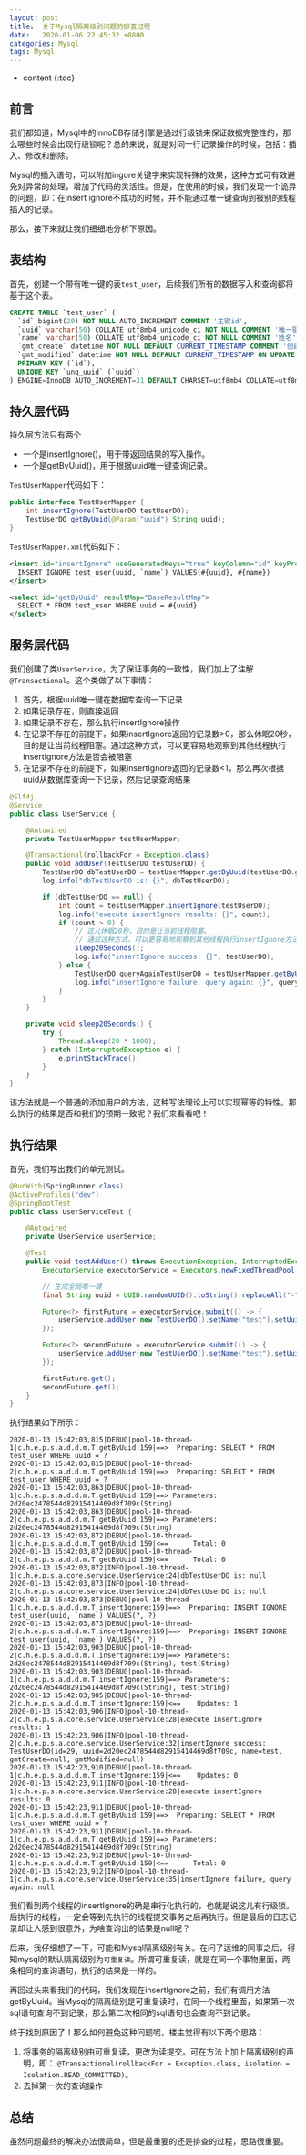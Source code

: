 ```yaml
---
layout: post
title:  关于Mysql隔离级别问题的排查过程
date:   2020-01-06 22:45:32 +0800
categories: Mysql
tags: Mysql
---
```


* content
{:toc}

## 前言

我们都知道，Mysql中的InnoDB存储引擎是通过行级锁来保证数据完整性的，那么哪些时候会出现行级锁呢？总的来说，就是对同一行记录操作的时候，包括：插入、修改和删除。

Mysql的插入语句，可以附加ingore关键字来实现特殊的效果，这种方式可有效避免对异常的处理，增加了代码的灵活性。但是，在使用的时候，我们发现一个诡异的问题，即：在insert ignore不成功的时候，并不能通过唯一键查询到被别的线程插入的记录。

那么，接下来就让我们细细地分析下原因。

## 表结构

首先，创建一个带有唯一键的表`test_user`，后续我们所有的数据写入和查询都将基于这个表。

```sql
CREATE TABLE `test_user` (
  `id` bigint(20) NOT NULL AUTO_INCREMENT COMMENT '主键id',
  `uuid` varchar(50) COLLATE utf8mb4_unicode_ci NOT NULL COMMENT '唯一键',
  `name` varchar(50) COLLATE utf8mb4_unicode_ci NOT NULL COMMENT '姓名',
  `gmt_create` datetime NOT NULL DEFAULT CURRENT_TIMESTAMP COMMENT '创建时间',
  `gmt_modified` datetime NOT NULL DEFAULT CURRENT_TIMESTAMP ON UPDATE CURRENT_TIMESTAMP COMMENT '修改时间',
  PRIMARY KEY (`id`),
  UNIQUE KEY `unq_uuid` (`uuid`)
) ENGINE=InnoDB AUTO_INCREMENT=31 DEFAULT CHARSET=utf8mb4 COLLATE=utf8mb4_unicode_ci COMMENT='测试用户'
```

## 持久层代码

持久层方法只有两个

+ 一个是insertIgnore()，用于带返回结果的写入操作。
+ 一个是getByUuid()，用于根据uuid唯一键查询记录。

`TestUserMapper`代码如下：

```java
public interface TestUserMapper {
    int insertIgnore(TestUserDO testUserDO);
    TestUserDO getByUuid(@Param("uuid") String uuid);
}
```

`TestUserMapper.xml`代码如下：

```xml
<insert id="insertIgnore" useGeneratedKeys="true" keyColumn="id" keyProperty="id">
  INSERT IGNORE test_user(uuid, `name`) VALUES(#{uuid}, #{name})
</insert>

<select id="getByUuid" resultMap="BaseResultMap">
  SELECT * FROM test_user WHERE uuid = #{uuid}
</select>
```

## 服务层代码

我们创建了类`UserService`，为了保证事务的一致性，我们加上了注解`@Transactional`。这个类做了以下事情：

1. 首先，根据uuid唯一键在数据库查询一下记录
2. 如果记录存在，则直接返回
3. 如果记录不存在，那么执行insertIgnore操作
4. 在记录不存在的前提下，如果insertIgnore返回的记录数>0，那么休眠20秒，目的是让当前线程阻塞。通过这种方式，可以更容易地观察到其他线程执行insertIgnore方法是否会被阻塞
5. 在记录不存在的前提下，如果insertIgnore返回的记录数<1，那么再次根据uuid从数据库查询一下记录，然后记录查询结果

```java
@Slf4j
@Service
public class UserService {

    @Autowired
    private TestUserMapper testUserMapper;

    @Transactional(rollbackFor = Exception.class)
    public void addUser(TestUserDO testUserDO) {
        TestUserDO dbTestUserDO = testUserMapper.getByUuid(testUserDO.getUuid());
        log.info("dbTestUserDO is: {}", dbTestUserDO);

        if (dbTestUserDO == null) {
            int count = testUserMapper.insertIgnore(testUserDO);
            log.info("execute insertIgnore results: {}", count);
            if (count > 0) {
                // 这儿休眠20秒，目的是让当前线程阻塞。
                // 通过这种方式，可以更容易地观察到其他线程执行insertIgnore方法是否会被阻塞
                sleep20Seconds();
                log.info("insertIgnore success: {}", testUserDO);
            } else {
                TestUserDO queryAgainTestUserDO = testUserMapper.getByUuid(testUserDO.getUuid());
                log.info("insertIgnore failure, query again: {}", queryAgainTestUserDO);
            }
        }
    }

    private void sleep20Seconds() {
        try {
            Thread.sleep(20 * 1000);
        } catch (InterruptedException e) {
            e.printStackTrace();
        }
    }
}
```

该方法就是一个普通的添加用户的方法，这种写法理论上可以实现幂等的特性。那么执行的结果是否和我们的预期一致呢？我们来看看吧！

## 执行结果

首先，我们写出我们的单元测试。

```java
@RunWith(SpringRunner.class)
@ActiveProfiles("dev")
@SpringBootTest
public class UserServiceTest {

    @Autowired
    private UserService userService;

    @Test
    public void testAddUser() throws ExecutionException, InterruptedException {
        ExecutorService executorService = Executors.newFixedThreadPool(2);

        // 生成全局唯一键
        final String uuid = UUID.randomUUID().toString().replaceAll("-", "");

        Future<?> firstFuture = executorService.submit(() -> {
            userService.addUser(new TestUserDO().setName("test").setUuid(uuid));
        });

        Future<?> secondFuture = executorService.submit(() -> {
            userService.addUser(new TestUserDO().setName("test").setUuid(uuid));
        });

        firstFuture.get();
        secondFuture.get();
    }
}
```

执行结果如下所示：

```
2020-01-13 15:42:03,815|DEBUG|pool-10-thread-1|c.h.e.p.s.a.d.d.m.T.getByUuid:159|==>  Preparing: SELECT * FROM test_user WHERE uuid = ? 
2020-01-13 15:42:03,815|DEBUG|pool-10-thread-2|c.h.e.p.s.a.d.d.m.T.getByUuid:159|==>  Preparing: SELECT * FROM test_user WHERE uuid = ? 
2020-01-13 15:42:03,863|DEBUG|pool-10-thread-1|c.h.e.p.s.a.d.d.m.T.getByUuid:159|==> Parameters: 2d20ec2478544d82915414469d8f709c(String)
2020-01-13 15:42:03,863|DEBUG|pool-10-thread-2|c.h.e.p.s.a.d.d.m.T.getByUuid:159|==> Parameters: 2d20ec2478544d82915414469d8f709c(String)
2020-01-13 15:42:03,872|DEBUG|pool-10-thread-1|c.h.e.p.s.a.d.d.m.T.getByUuid:159|<==      Total: 0
2020-01-13 15:42:03,872|DEBUG|pool-10-thread-2|c.h.e.p.s.a.d.d.m.T.getByUuid:159|<==      Total: 0
2020-01-13 15:42:03,872|INFO|pool-10-thread-1|c.h.e.p.s.a.core.service.UserService:24|dbTestUserDO is: null
2020-01-13 15:42:03,873|INFO|pool-10-thread-2|c.h.e.p.s.a.core.service.UserService:24|dbTestUserDO is: null
2020-01-13 15:42:03,873|DEBUG|pool-10-thread-1|c.h.e.p.s.a.d.d.m.T.insertIgnore:159|==>  Preparing: INSERT IGNORE test_user(uuid, `name`) VALUES(?, ?) 
2020-01-13 15:42:03,873|DEBUG|pool-10-thread-2|c.h.e.p.s.a.d.d.m.T.insertIgnore:159|==>  Preparing: INSERT IGNORE test_user(uuid, `name`) VALUES(?, ?) 
2020-01-13 15:42:03,903|DEBUG|pool-10-thread-2|c.h.e.p.s.a.d.d.m.T.insertIgnore:159|==> Parameters: 2d20ec2478544d82915414469d8f709c(String), test(String)
2020-01-13 15:42:03,903|DEBUG|pool-10-thread-1|c.h.e.p.s.a.d.d.m.T.insertIgnore:159|==> Parameters: 2d20ec2478544d82915414469d8f709c(String), test(String)
2020-01-13 15:42:03,905|DEBUG|pool-10-thread-2|c.h.e.p.s.a.d.d.m.T.insertIgnore:159|<==    Updates: 1
2020-01-13 15:42:03,906|INFO|pool-10-thread-2|c.h.e.p.s.a.core.service.UserService:28|execute insertIgnore results: 1
2020-01-13 15:42:23,906|INFO|pool-10-thread-2|c.h.e.p.s.a.core.service.UserService:32|insertIgnore success: TestUserDO(id=29, uuid=2d20ec2478544d82915414469d8f709c, name=test, gmtCreate=null, gmtModified=null)
2020-01-13 15:42:23,910|DEBUG|pool-10-thread-1|c.h.e.p.s.a.d.d.m.T.insertIgnore:159|<==    Updates: 0
2020-01-13 15:42:23,911|INFO|pool-10-thread-1|c.h.e.p.s.a.core.service.UserService:28|execute insertIgnore results: 0
2020-01-13 15:42:23,911|DEBUG|pool-10-thread-1|c.h.e.p.s.a.d.d.m.T.getByUuid:159|==>  Preparing: SELECT * FROM test_user WHERE uuid = ? 
2020-01-13 15:42:23,911|DEBUG|pool-10-thread-1|c.h.e.p.s.a.d.d.m.T.getByUuid:159|==> Parameters: 2d20ec2478544d82915414469d8f709c(String)
2020-01-13 15:42:23,912|DEBUG|pool-10-thread-1|c.h.e.p.s.a.d.d.m.T.getByUuid:159|<==      Total: 0
2020-01-13 15:42:23,912|INFO|pool-10-thread-1|c.h.e.p.s.a.core.service.UserService:35|insertIgnore failure, query again: null
```

我们看到两个线程的insertIgnore的确是串行化执行的，也就是说这儿有行级锁。后执行的线程，一定会等到先执行的线程提交事务之后再执行。但是最后的日志记录却让人感到很意外，为啥查询出的结果是null呢？

后来，我仔细想了一下，可能和Mysql隔离级别有关。在问了运维的同事之后，得知mysql的默认隔离级别为`可重复读`。所谓可重复读，就是在同一个事物里面，两条相同的查询语句，执行的结果是一样的。

再回过头来看我们的代码，我们发现在insertIgnore之前，我们有调用方法getByUuid。当Mysql的隔离级别是可重复读时，在同一个线程里面，如果第一次sql语句查询不到记录，那么第二次相同的sql语句也会查询不到记录。

终于找到原因了！那么如何避免这种问题呢，楼主觉得有以下两个思路：

1. 将事务的隔离级别由可重复读，更改为读提交。可在方法上加上隔离级别的声明，即：
`@Transactional(rollbackFor = Exception.class, isolation = Isolation.READ_COMMITTED)`。
2. 去掉第一次的查询操作

## 总结

虽然问题最终的解决办法很简单，但是最重要的还是排查的过程，思路很重要。